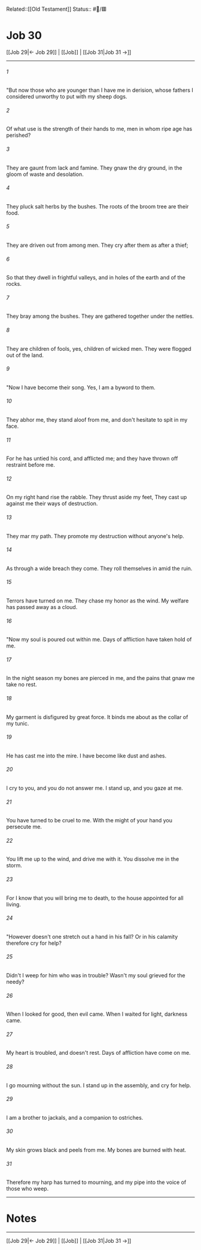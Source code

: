 Related::[[Old Testament]]
Status:: #📖/🟥
# Job 30

[[Job 29|← Job 29]] | [[Job]] | [[Job 31|Job 31 →]]
***



###### 1 
"But now those who are younger than I have me in derision, whose fathers I considered unworthy to put with my sheep dogs. 

###### 2 
Of what use is the strength of their hands to me, men in whom ripe age has perished? 

###### 3 
They are gaunt from lack and famine. They gnaw the dry ground, in the gloom of waste and desolation. 

###### 4 
They pluck salt herbs by the bushes. The roots of the broom tree are their food. 

###### 5 
They are driven out from among men. They cry after them as after a thief; 

###### 6 
So that they dwell in frightful valleys, and in holes of the earth and of the rocks. 

###### 7 
They bray among the bushes. They are gathered together under the nettles. 

###### 8 
They are children of fools, yes, children of wicked men. They were flogged out of the land. 

###### 9 
"Now I have become their song. Yes, I am a byword to them. 

###### 10 
They abhor me, they stand aloof from me, and don't hesitate to spit in my face. 

###### 11 
For he has untied his cord, and afflicted me; and they have thrown off restraint before me. 

###### 12 
On my right hand rise the rabble. They thrust aside my feet, They cast up against me their ways of destruction. 

###### 13 
They mar my path. They promote my destruction without anyone's help. 

###### 14 
As through a wide breach they come. They roll themselves in amid the ruin. 

###### 15 
Terrors have turned on me. They chase my honor as the wind. My welfare has passed away as a cloud. 

###### 16 
"Now my soul is poured out within me. Days of affliction have taken hold of me. 

###### 17 
In the night season my bones are pierced in me, and the pains that gnaw me take no rest. 

###### 18 
My garment is disfigured by great force. It binds me about as the collar of my tunic. 

###### 19 
He has cast me into the mire. I have become like dust and ashes. 

###### 20 
I cry to you, and you do not answer me. I stand up, and you gaze at me. 

###### 21 
You have turned to be cruel to me. With the might of your hand you persecute me. 

###### 22 
You lift me up to the wind, and drive me with it. You dissolve me in the storm. 

###### 23 
For I know that you will bring me to death, to the house appointed for all living. 

###### 24 
"However doesn't one stretch out a hand in his fall? Or in his calamity therefore cry for help? 

###### 25 
Didn't I weep for him who was in trouble? Wasn't my soul grieved for the needy? 

###### 26 
When I looked for good, then evil came. When I waited for light, darkness came. 

###### 27 
My heart is troubled, and doesn't rest. Days of affliction have come on me. 

###### 28 
I go mourning without the sun. I stand up in the assembly, and cry for help. 

###### 29 
I am a brother to jackals, and a companion to ostriches. 

###### 30 
My skin grows black and peels from me. My bones are burned with heat. 

###### 31 
Therefore my harp has turned to mourning, and my pipe into the voice of those who weep.

---
# Notes


***
[[Job 29|← Job 29]] | [[Job]] | [[Job 31|Job 31 →]]

